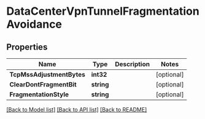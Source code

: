 # DataCenterVpnTunnelFragmentationAvoidance

## Properties

Name | Type | Description | Notes
------------ | ------------- | ------------- | -------------
**TcpMssAdjustmentBytes** | **int32** |  | [optional] 
**ClearDontFragmentBit** | **string** |  | [optional] 
**FragmentationStyle** | **string** |  | [optional] 

[[Back to Model list]](../README.md#documentation-for-models) [[Back to API list]](../README.md#documentation-for-api-endpoints) [[Back to README]](../README.md)


